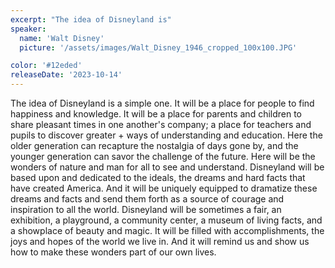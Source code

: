 ```yaml
---
excerpt: "The idea of Disneyland is"
speaker:
  name: 'Walt Disney'
  picture: '/assets/images/Walt_Disney_1946_cropped_100x100.JPG'

color: '#12eded'
releaseDate: '2023-10-14'
---
```

The idea of Disneyland is a simple one. It will be a place for people to find happiness and knowledge. It will be a place for parents and children to share pleasant times in one another's company; a place for teachers and pupils to discover greater + ways of understanding and education. Here the older generation can recapture the nostalgia of days gone by, and the younger generation can savor the challenge of the future. Here will be the wonders of nature and man for all to see and understand. Disneyland will be based upon and dedicated to the ideals, the dreams and hard facts that have created America. And it will be uniquely equipped to dramatize these dreams and facts and send them forth as a source of courage and inspiration to all the world. Disneyland will be sometimes a fair, an exhibition, a playground, a community center, a museum of living facts, and a showplace of beauty and magic. It will be filled with accomplishments, the joys and hopes of the world we live in. And it will remind us and show us how to make these wonders part of our own lives.
